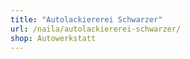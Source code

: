 ```yaml
---
title: "Autolackiererei Schwarzer"
url: /naila/autolackiererei-schwarzer/
shop: Autowerkstatt
---
```


